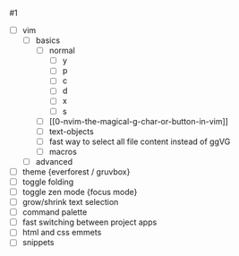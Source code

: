 
#1
- [ ] vim
	- [ ] basics
		- [ ] normal
			- [ ] y
			- [ ] p
			- [ ] c
			- [ ] d
			- [ ] x
			- [ ] s
		- [ ] [[0-nvim-the-magical-g-char-or-button-in-vim]]
		- [ ] text-objects
		- [ ] fast way to select all file content instead of ggVG
		- [ ] macros
	- [ ] advanced
- [ ] theme {everforest / gruvbox}
- [ ] toggle folding
- [ ] toggle zen mode {focus mode}
- [ ] grow/shrink text selection
- [ ] command palette
- [ ] fast switching between project apps
- [ ] html and css emmets
- [ ] snippets